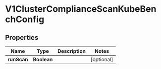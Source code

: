 # V1ClusterComplianceScanKubeBenchConfig

## Properties
Name | Type | Description | Notes
------------ | ------------- | ------------- | -------------
**runScan** | **Boolean** |  |  [optional]
